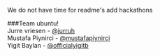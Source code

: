 We do not have time for readme's add hackathons

###Team ubuntu!<br>
Jurre vriesen - [@jurruh](https://github.com/jurruh)<br>
Mustafa Piynirci - [@mustafapiynirci](https://github.com/mustafapiynirci)<br>
Yigit Baylan - [@officialyigitb](https://github.com/officialyigitb)

